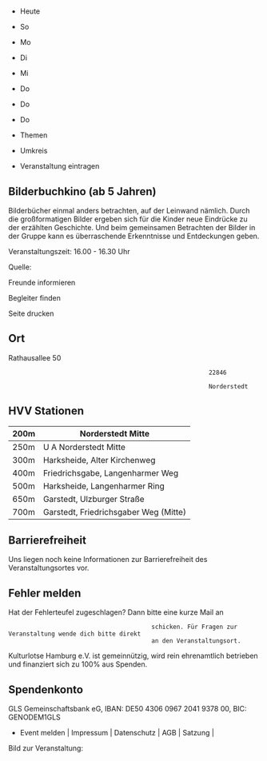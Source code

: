 # 

- Heute
- So
- Mo
- Di
- Mi
- Do
- Do
- Do

- Themen
- Umkreis

- Veranstaltung eintragen

## Bilderbuchkino (ab 5 Jahren)

<!-- image -->

Bilderbücher einmal anders betrachten, auf der Leinwand nämlich. 
Durch die großformatigen Bilder ergeben sich für die Kinder neue Eindrücke zu der erzählten Geschichte.
Und beim gemeinsamen Betrachten der Bilder in der Gruppe kann es überraschende Erkenntnisse und Entdeckungen geben.

Veranstaltungszeit: 16.00 - 16.30 Uhr

Quelle:

Freunde informieren

Begleiter finden

Seite drucken

## Ort

Rathausallee 50

				                                            22846 

				                                            Norderstedt

## HVV Stationen

| 200m   | Norderstedt Mitte                     |
|--------|---------------------------------------|
| 250m   | U A Norderstedt Mitte                 |
| 300m   | Harksheide, Alter Kirchenweg          |
| 400m   | Friedrichsgabe, Langenharmer Weg      |
| 500m   | Harksheide, Langenharmer Ring         |
| 650m   | Garstedt, Ulzburger Straße            |
| 700m   | Garstedt, Friedrichsgaber Weg (Mitte) |

## Barrierefreiheit

Uns liegen noch keine Informationen zur Barrierefreiheit des Veranstaltungsortes vor.

## Fehler melden

Hat der Fehlerteufel zugeschlagen? Dann bitte eine kurze Mail an
											
											schicken. Für Fragen zur Veranstaltung wende dich bitte direkt
											an den Veranstaltungsort.

Kulturlotse Hamburg e.V. ist gemeinnützig, wird rein ehrenamtlich betrieben und finanziert sich zu 100% aus Spenden.

## Spendenkonto

GLS Gemeinschaftsbank eG, IBAN: DE50 4306 0967 2041 9378 00, BIC: GENODEM1GLS

- Event melden | Impressum | Datenschutz | AGB | Satzung |

Bild zur Veranstaltung:

<!-- image -->